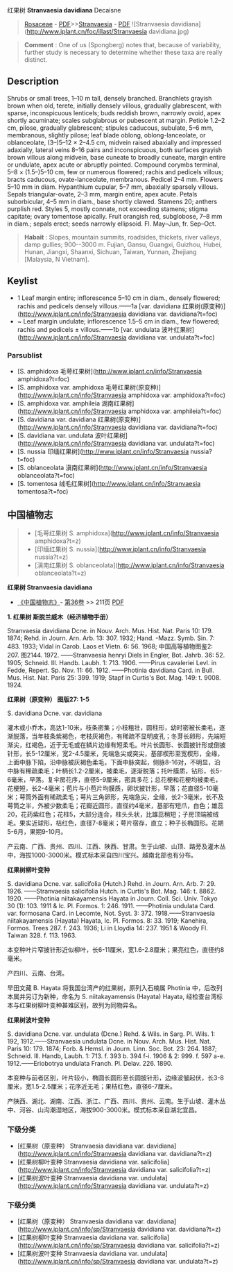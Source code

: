 红果树 **Stranvaesia davidiana** Decaisne

> [Rosaceae](http://www.iplant.cn/info/Rosaceae?t=foc) - [PDF](http://www.iplant.cn/foc/pdf/Rosaceae.pdf)>>[Stranvaesia](http://www.iplant.cn/info/Stranvaesia?t=foc) - [PDF](http://www.iplant.cn/foc/pdf/Stranvaesia.pdf)
![Stranvaesia davidiana](http://www.iplant.cn/foc/illast/Stranvaesia davidiana.jpg)

> **Comment** : 
> One of us (Spongberg) notes that, because of variability, further study is necessary to determine whether these taxa are really distinct.

## Description

Shrubs or small trees, 1–10 m tall, densely branched. Branchlets grayish brown when old, terete, initially densely villous, gradually glabrescent, with sparse, inconspicuous lenticels; buds reddish brown, narrowly ovoid, apex shortly acuminate; scales subglabrous or pubescent at margin. Petiole 1.2–2 cm, pilose, gradually glabrescent; stipules caducous, subulate, 5–6 mm, membranous, slightly pilose; leaf blade oblong, oblong-lanceolate, or oblanceolate, (3–)5–12 × 2–4.5 cm, midvein raised abaxially and impressed adaxially, lateral veins 8–16 pairs and inconspicuous, both surfaces grayish brown villous along midvein, base cuneate to broadly cuneate, margin entire or undulate, apex acute or abruptly pointed. Compound corymbs terminal, 5–8 × (1.5–)5–10 cm, few or numerous flowered; rachis and pedicels villous; bracts caducous, ovate-lanceolate, membranous. Pedicel 2–4 mm. Flowers 5–10 mm in diam. Hypanthium cupular, 5–7 mm, abaxially sparsely villous. Sepals triangular-ovate, 2–3 mm, margin entire, apex acute. Petals suborbicular, 4–5 mm in diam., base shortly clawed. Stamens 20; anthers purplish red. Styles 5, mostly connate, not exceeding stamens; stigma capitate; ovary tomentose apically. Fruit orangish red, subglobose, 7–8 mm in diam.; sepals erect; seeds narrowly ellipsoid. Fl. May–Jun, fr. Sep–Oct.

> **Habait** : 
> Slopes, mountain summits, roadsides, thickets, river valleys, damp gullies; 900--3000 m. Fujian, Gansu, Guangxi, Guizhou, Hubei, Hunan, Jiangxi, Shaanxi, Sichuan, Taiwan, Yunnan, Zhejiang [Malaysia, N Vietnam].

## Keylist

* 1 Leaf margin entire; inflorescence 5–10  cm in diam., densely flowered; rachis  and pedicels densely villous.——1a [var. davidiana 红果树(原变种)](http://www.iplant.cn/info/Stranvaesia davidiana var. davidiana?t=foc)
* ~ Leaf margin undulate; inflorescence  1.5–5 cm in diam., few flowered;  rachis and pedicels ± villous.——1b [var. undulata 波叶红果树](http://www.iplant.cn/info/Stranvaesia davidiana var. undulata?t=foc)

### Parsublist

* [S.  amphidoxa  毛萼红果树](http://www.iplant.cn/info/Stranvaesia amphidoxa?t=foc)
* [S.  amphidoxa var. amphidoxa  毛萼红果树(原变种)](http://www.iplant.cn/info/Stranvaesia amphidoxa var. amphidoxa?t=foc)
* [S.  amphidoxa var. amphileia  湖南红果树](http://www.iplant.cn/info/Stranvaesia amphidoxa var. amphileia?t=foc)
* [S.  davidiana var. davidiana  红果树(原变种)](http://www.iplant.cn/info/Stranvaesia davidiana var. davidiana?t=foc)
* [S.  davidiana var. undulata  波叶红果树](http://www.iplant.cn/info/Stranvaesia davidiana var. undulata?t=foc)
* [S.  nussia  印缅红果树](http://www.iplant.cn/info/Stranvaesia nussia?t=foc)
* [S.  oblanceolata  滇南红果树](http://www.iplant.cn/info/Stranvaesia oblanceolata?t=foc)
* [S.  tomentosa  绒毛红果树](http://www.iplant.cn/info/Stranvaesia tomentosa?t=foc)

## 中国植物志

> * [毛萼红果树  S.  amphidoxa](http://www.iplant.cn/info/Stranvaesia amphidoxa?t=z)
> * [印缅红果树  S.  nussia](http://www.iplant.cn/info/Stranvaesia nussia?t=z)
> * [滇南红果树  S.  oblanceolata](http://www.iplant.cn/info/Stranvaesia oblanceolata?t=z)

**红果树 Stranvaesia davidiana**

* [《中国植物志》](http://www.iplant.cn/frps)- [第36卷](http://www.iplant.cn/frps/vol/36) >> 211页 [PDF](http://www.iplant.cn/frps/pdf/36/211.PDF)

**1. 红果树 斯脱兰威木（经济植物手册）**

Stranvaesia davidiana Dcne. in Nouv. Arch. Mus. Hist. Nat. Paris 10: 179. 1874; Rehd. in Journ. Arn. Arb. 13: 307. 1932; Hand. -Mazz. Symb. Sin. 7: 483. 1933; Vidal in Carob. Laos et Vietn. 6: 56. 1968; 中国高等植物图鉴2: 207. 图2144. 1972. ——Stranvaesia henryi Diels in Engler, Bot. Jahrb. 36: 52. 1905; Schneid. Ill. Handb. Laubh. 1: 713. 1906. ——Pirus cavaleriei Levl. in Fedde, Repert. Sp. Nov. 11: 66. 1912. ——Photinia davidiana Card. in Bull. Mus. Hist. Nat. Paris 25: 399. 1919; Stapf in Curtis's Bot. Mag. 149: t. 9008. 1924.

**红果树（原变种） 图版27: 1-5**

S. davidiana Dcne. var. davidiana

灌木或小乔木，高达1-10米，枝条密集；小枝粗壮，圆柱形，幼时密被长柔毛，逐渐脱落，当年枝条紫褐色，老枝灰褐色，有稀疏不显明皮孔；冬芽长卵形，先端短渐尖，红褐色，近于无毛或在鳞片边缘有短柔毛。叶片长圆形、长圆披针形或倒披针形，长5-12厘米，宽2-4.5厘米，先端急尖或突尖，基部楔形至宽楔形，全缘，上面中脉下陷，沿中脉被灰褐色柔毛，下面中脉突起，侧脉8-16对，不明显，沿中脉有稀疏柔毛；叶柄长1.2-2厘米，被柔毛，逐渐脱落；托叶膜质，钻形，长5-6毫米，早落。复伞房花序，直径5-9厘米，密具多花；总花梗和花梗均被柔毛，花梗短，长2-4毫米；苞片与小苞片均膜质，卵状披针形，早落；花直径5-10毫米；萼筒外面有稀疏柔毛；萼片三角卵形，先端急尖，全缘，长2-3毫米，长不及萼筒之半，外被少数柔毛；花瓣近圆形，直径约4毫米，基部有短爪，白色；雄蕊20，花药紫红色；花柱5，大部分连合，柱头头状，比雄蕊稍短；子房顶端被绒毛。果实近球形，桔红色，直径7-8毫米；萼片宿存，直立；种子长椭圆形。花期5-6月，果期9-10月。

产云南、广西、贵州、四川、江西、陕西、甘肃。生于山坡、山顶、路旁及灌木丛中，海拔1000-3000米。模式标本采自四川宝兴。越南北部也有分布。

**红果树柳叶变种**

S. davidiana Dcne. var. salicifolia (Hutch.) Rehd. in Journ. Arn. Arb. 7: 29. 1926. ——Stranvaesia salicifolia Hutch. in Curtis's Bot. Mag. 146: t. 8862. 1920. ——Photinia niitakayamensis Hayata in Journ. Coll. Sci. Univ. Tokyo 30 (1): 103. 1911 & Ic. Pl. Formos. 1: 246. 1911. ——Photinia undulata Card. var. formosana Card. in Lecomte, Not. Syst. 3: 372. 1918.——Stranvaesia niitakayamensis (Hayata) Hayata, Ic. Pl. Formos. 8: 33. 1919; Kanehira, Formos. Trees 287. f. 243. 1936; Li in Lloydia 14: 237. 1951 & Woody Fl. Taiwan 328. f. 113. 1963.

本变种叶片窄披针形近似柳叶，长6-11厘米，宽1.6-2.8厘米；果亮红色，直径约8毫米。

产四川、云南、台湾。

早田文藏 B. Hayata 将我国台湾产的红果树，原列入石楠属 Photinia 中，后改列本属并另订为新种，命名为 S. niitakayamensis (Hayata) Hayata, 经检查台湾标本与红果树柳叶变种甚难区别，故列为同物异名。

**红果树波叶变种**

S. davidiana Dcne. var. undulata (Dcne.) Rehd. & Wils. in Sarg. Pl. Wils. 1: 192, 1912.——Stranvaesia undulata Dcne. in Nouv. Arch. Mus. Hist. Nat. Paris 10: 179. 1874; Forb. & Hemsl. in Journ. Linn. Soc. Bot. 23: 264. 1887; Schneid. Ill. Handb, Laubh. 1: 713. f. 393 b. 394 f-i. 1906 & 2: 999. f. 597 a-e. 1912.——Eriobotrya undulata Franch. Pl. Delav. 226. 1890.

本变种与前者区别，叶片较小，椭圆长圆形至长圆披针形，边缘波皱起伏，长3-8厘米，宽1.5-2.5厘米；花序近无毛；果桔红色，直径6-7厘米。

产陕西、湖北、湖南、江西、浙江、广西、四川、贵州、云南。生于山坡、灌木丛中、河谷、山沟潮湿地区，海拔900-3000米。模式标本采自湖北宜昌。

### 下级分类
* [红果树（原变种）  Stranvaesia davidiana var. davidiana](http://www.iplant.cn/info/Stranvaesia davidiana var. davidiana?t=z)
* [红果树柳叶变种  Stranvaesia davidiana var. salicifolia](http://www.iplant.cn/info/Stranvaesia davidiana var. salicifolia?t=z)
* [红果树波叶变种  Stranvaesia davidiana var. undulata](http://www.iplant.cn/info/Stranvaesia davidiana var. undulata?t=z)

### 下级分类
* [红果树（原变种）  Stranvaesia davidiana var. davidiana](http://www.iplant.cn/info/sp/Stranvaesia davidiana var. davidiana?t=z)
* [红果树柳叶变种  Stranvaesia davidiana var. salicifolia](http://www.iplant.cn/info/sp/Stranvaesia davidiana var. salicifolia?t=z)
* [红果树波叶变种  Stranvaesia davidiana var. undulata](http://www.iplant.cn/info/sp/Stranvaesia davidiana var. undulata?t=z)
